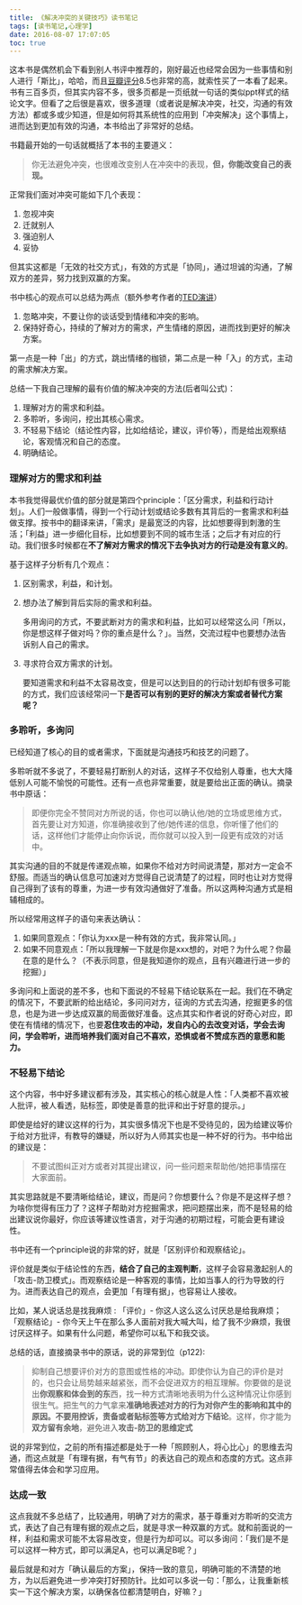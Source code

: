 ```yaml
---
title: 《解决冲突的关键技巧》读书笔记
tags: [读书笔记,心理学]
date: 2016-08-07 17:07:05
toc: true
---
```


这本书是偶然机会下看到别人书评中推荐的，刚好最近也经常会因为一些事情和别人进行「斯比」，哈哈，而且[豆瓣评分](https://book.douban.com/subject/26782094/)8.5也非常的高，就索性买了一本看了起来。书有三百多页，但其实内容不多，很多页都是一页纸就一句话的类似ppt样式的结论文字。但看了之后很是喜欢，很多道理（或者说是解决冲突，社交，沟通的有效方法）都或多或少知道，但是如何将其系统性的应用到「冲突解决」这个事情上，进而达到更加有效的沟通，本书给出了非常好的总结。

<!--more-->

书籍最开始的一句话就概括了本书的主要道义：

> 你无法避免冲突，也很难改变别人在冲突中的表现，**但，你能改变自己的表现。**

正常我们面对冲突可能如下几个表现：

1.  忽视冲突
2.  迁就别人
3.  强迫别人
4.  妥协

但其实这都是「无效的社交方式」，有效的方式是「协同」，通过坦诚的沟通，了解双方的差异，努力找到双赢的方案。

书中核心的观点可以总结为两点（额外参考作者的[TED演讲](https://www.youtube.com/watch?v=WfQeH3092Sc)）

1.  忽略冲突，不要让你的谈话受到情绪和冲突的影响。
2.  保持好奇心，持续的了解对方的需求，产生情绪的原因，进而找到更好的解决方案。

第一点是一种「出」的方式，跳出情绪的枷锁，第二点是一种「入」的方式，主动的需求解决方案。

总结一下我自己理解的最有价值的解决冲突的方法(后者叫公式)：

1.  理解对方的需求和利益。
2.  多聆听，多询问，挖出其核心需求。
3.  不轻易下结论（结论性内容，比如给结论，建议，评价等），而是给出观察结论，客观情况和自己的态度。
4.  明确结论。

### 理解对方的需求和利益

本书我觉得最优价值的部分就是第四个principle：「区分需求，利益和行动计划」。人们一般做事情，得到一个行动计划或结论多数有其背后的一套需求和利益做支撑。按书中的翻译来讲，「需求」是最宽泛的内容，比如想要得到刺激的生活；「利益」进一步细化目标，比如想要到不同的城市生活；之后才有对应的行动。我们很多时候都在**不了解对方需求的情况下去争执对方的行动是没有意义的**。

基于这样子分析有几个观点：

1.  区别需求，利益，和计划。

2.  想办法了解到背后实际的需求和利益。

    多用询问的方式，不要武断对方的需求和利益，比如可以经常这么问「所以，你是想这样子做对吗？你的重点是什么？」。当然，交流过程中也要想办法告诉别人自己的需求。

3.  寻求符合双方需求的计划。

    要知道需求和利益不太容易改变，但是可以达到目的的行动计划却有很多可能的方式，我们应该经常问一下**是否可以有别的更好的解决方案或者替代方案呢？**

### 多聆听，多询问

已经知道了核心的目的或者需求，下面就是沟通技巧和技艺的问题了。

多聆听就不多说了，不要轻易打断别人的对话，这样子不仅给别人尊重，也大大降低别人可能不愉悦的可能性。还有一点也非常重要，就是要给出正面的确认。摘录书中原话：

> 即便你完全不赞同对方所说的话，你也可以确认他/她的立场或思维方式，首先要让对方知道，你准确接收到了他/她传递的信息，你听懂了他们的话，这样他们才能停止向你诉说，而你就可以投入到一段更有成效的对话中。

其实沟通的目的不就是传递观点嘛，如果你不给对方时间说清楚，那对方一定会不舒服。而适当的确认信息可加速对方觉得自己说清楚了的过程，同时也让对方觉得自己得到了该有的尊重，为进一步有效沟通做好了准备。所以这两种沟通方式是相辅相成的。

所以经常用这样子的语句来表达确认：

1.  如果同意观点：「你认为xxx是一种有效的方式，我非常认同。」
2.  如果不同意观点：「所以我理解一下就是你是xxx想的，对吧？为什么呢？你最在意的是什么？（不表示同意，但是我知道你的观点，且有兴趣进行进一步的挖掘）」

多询问和上面说的差不多，也和下面说的不轻易下结论联系在一起。我们在不确定的情况下，不要武断的给出结论，多问问对方，征询的方式去沟通，挖掘更多的信息，也是为进一步达成双赢的局面做好准备。这点其实和作者说的好奇心对应，即使在有情绪的情况下，也要**忍住攻击的冲动，发自内心的去改变对话，学会去询问，学会聆听，进而培养我们面对自己不喜欢，恐惧或者不赞成东西的意愿和能力。**

### 不轻易下结论

这个内容，书中好多建议都有涉及，其实核心的核心就是人性：「人类都不喜欢被人批评，被人看透，贴标签，即使是善意的批评和出于好意的提示。」

即使是给好的建议这样的行为，其实很多情况下也是不受待见的，因为给建议等价于给对方批评，有教导的嫌疑，所以好为人师其实也是一种不好的行为。书中给出的建议是：

> 不要试图纠正对方或者对其提出建议，问一些问题来帮助他/她把事情摆在大家面前。

其实思路就是不要清晰给结论，建议，而是问？你想要什么？你是不是这样子想？为啥你觉得有压力了？这样子帮助对方挖掘需求，把问题摆出来，而不是轻易的给出建议说你最好，你应该等建议性语言，对于沟通的初期过程，可能会更有建设性。

书中还有一个principle说的非常的好，就是「区别评价和观察结论」。

评价就是类似于结论性的东西，**结合了自己的主观判断**，这样子会容易激起别人的「攻击-防卫模式」。而观察结论是一种客观的事情，比如当事人的行为导致的行为。进而表达自己的观点，会更加「有理有据」，也容易让人接收。

比如，某人说话总是找我麻烦 : 「评价」- 你这人这么这么讨厌总是给我麻烦；「观察结论」- 你今天上午在那么多人面前对我大喊大叫，给了我不少麻烦，我很讨厌这样子。如果有什么问题，希望你可以私下和我交谈。

总结的话，直接摘录书中的原话，说的非常到位（p122):

> 抑制自己想要评价对方的意图或性格的冲动。即使你认为自己的评价是对的，也只会让局势越来越紧张，而不会促进双方的相互理解。你要做的是说出**你观察和体会到的东**西，找一种方式清晰地表明为什么这种情况让你感到很生气。把生气的力气拿来**准确地表述对方的行为对你产生的影响和其中的原因。**不要用控诉，责备或者贴标签等方式给**对方下结论**。这样，你才能为**双方留有余地**，避免进入**攻击-防卫的思维定式**

说的非常到位，之前的所有描述都是处于一种「照顾别人，将心比心」的思维去沟通，而这点就是「有理有据，有气有节」的表达自己的观点和态度的方式。这点非常值得去体会和学习应用。

### 达成一致

这点我就不多总结了，比较通用，明确了对方的需求，基于尊重对方聆听的交流方式，表达了自己有理有据的观点之后，就是寻求一种双赢的方式。就和前面说的一样，利益和需求可能不太容易改变，但是行为却可以。可以多询问：「我们是不是可以这样一种方式，即可以满足A，也可以满足B呢？」

最后就是和对方「确认最后的方案」，保持一致的意见，明确可能的不清楚的地方，为以后避免进一步冲突打好预防针。比如可以多说一句：「那么，让我重新核实一下这个解决方案，以确保各位都清楚明白，好嘛？」
